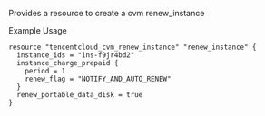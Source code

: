 Provides a resource to create a cvm renew_instance

Example Usage

```hcl
resource "tencentcloud_cvm_renew_instance" "renew_instance" {
  instance_ids = "ins-f9jr4bd2"
  instance_charge_prepaid {
	period = 1
	renew_flag = "NOTIFY_AND_AUTO_RENEW"
  }
  renew_portable_data_disk = true
}
```